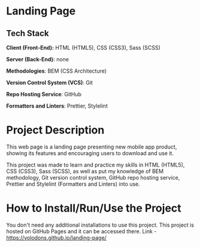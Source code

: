 # Landing Page

## Tech Stack

**Client (Front-End):** HTML (HTML5), CSS (CSS3), Sass (SCSS)

**Server (Back-End):** none

**Methodologies**: BEM (CSS Architecture)

**Version Control System (VCS)**: Git

**Repo Hosting Service**: GitHub

**Formatters and Linters**: Prettier, Stylelint

# Project Description

This web page is a landing page presenting new mobile app product, showing its features and encouraging users to download and use it.

This project was made to learn and practice my skills in HTML (HTML5), CSS (CSS3), Sass (SCSS), as well as put my knowledge of BEM methodology, Git version control system, GitHub repo hosting service, Prettier and Stylelint (Formatters and Linters) into use.

# How to Install/Run/Use the Project

You don't need any additional installations to use this project. This project is hosted on GitHub Pages and it can be accessed there. Link - https://volodons.github.io/landing-page/
